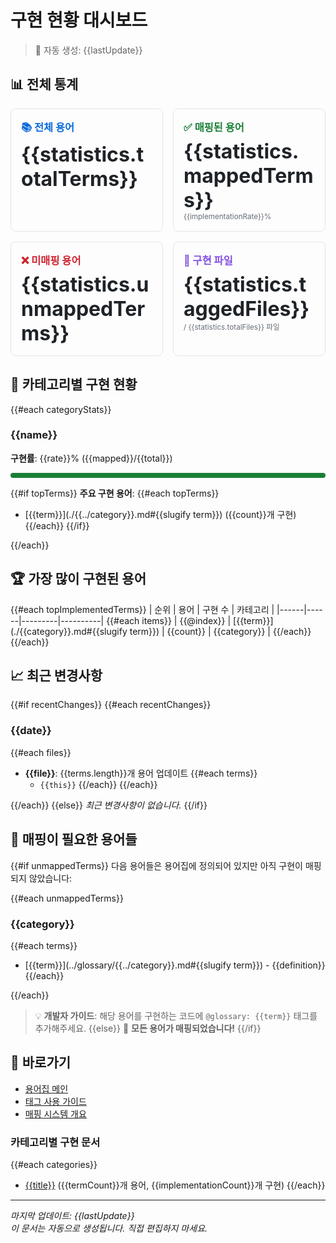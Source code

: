 # 구현 현황 대시보드

> 🤖 자동 생성: {{lastUpdate}}

## 📊 전체 통계

<div style="display: grid; grid-template-columns: repeat(auto-fit, minmax(200px, 1fr)); gap: 1rem; margin: 1rem 0;">

<div style="border: 1px solid #e1e5e9; border-radius: 8px; padding: 1rem;">
<h3 style="margin: 0 0 0.5rem 0; color: #0969da;">📚 전체 용어</h3>
<p style="font-size: 2rem; font-weight: bold; margin: 0; color: #1f2328;">{{statistics.totalTerms}}</p>
</div>

<div style="border: 1px solid #e1e5e9; border-radius: 8px; padding: 1rem;">
<h3 style="margin: 0 0 0.5rem 0; color: #1a7f37;">✅ 매핑된 용어</h3>
<p style="font-size: 2rem; font-weight: bold; margin: 0; color: #1f2328;">{{statistics.mappedTerms}}</p>
<small style="color: #656d76;">{{implementationRate}}%</small>
</div>

<div style="border: 1px solid #e1e5e9; border-radius: 8px; padding: 1rem;">
<h3 style="margin: 0 0 0.5rem 0; color: #cf222e;">❌ 미매핑 용어</h3>
<p style="font-size: 2rem; font-weight: bold; margin: 0; color: #1f2328;">{{statistics.unmappedTerms}}</p>
</div>

<div style="border: 1px solid #e1e5e9; border-radius: 8px; padding: 1rem;">
<h3 style="margin: 0 0 0.5rem 0; color: #8250df;">📁 구현 파일</h3>
<p style="font-size: 2rem; font-weight: bold; margin: 0; color: #1f2328;">{{statistics.taggedFiles}}</p>
<small style="color: #656d76;">/ {{statistics.totalFiles}} 파일</small>
</div>

</div>

## 🎯 카테고리별 구현 현황

{{#each categoryStats}}
### {{name}}

**구현률**: {{rate}}% ({{mapped}}/{{total}})

<div style="background: #f6f8fa; border-radius: 4px; overflow: hidden; margin: 0.5rem 0;">
  <div style="background: #1a7f37; height: 8px; width: {{rate}}%;"></div>
</div>

{{#if topTerms}}
**주요 구현 용어**:
{{#each topTerms}}
- [{{term}}](./{{../category}}.md#{{slugify term}}) ({{count}}개 구현)
{{/each}}
{{/if}}

{{/each}}

## 🏆 가장 많이 구현된 용어

{{#each topImplementedTerms}}
| 순위 | 용어 | 구현 수 | 카테고리 |
|------|------|---------|----------|
{{#each items}}
| {{@index}} | [{{term}}](./{{category}}.md#{{slugify term}}) | {{count}} | {{category}} |
{{/each}}
{{/each}}

## 📈 최근 변경사항

{{#if recentChanges}}
{{#each recentChanges}}
### {{date}}
{{#each files}}
- **{{file}}**: {{terms.length}}개 용어 업데이트
  {{#each terms}}
  - `{{this}}`
  {{/each}}
{{/each}}

{{/each}}
{{else}}
*최근 변경사항이 없습니다.*
{{/if}}

## 🚨 매핑이 필요한 용어들

{{#if unmappedTerms}}
다음 용어들은 용어집에 정의되어 있지만 아직 구현이 매핑되지 않았습니다:

{{#each unmappedTerms}}
### {{category}}
{{#each terms}}
- [{{term}}](../glossary/{{../category}}.md#{{slugify term}}) - {{definition}}
{{/each}}

{{/each}}

> 💡 **개발자 가이드**: 해당 용어를 구현하는 코드에 `@glossary: {{term}}` 태그를 추가해주세요.
{{else}}
🎉 **모든 용어가 매핑되었습니다!**
{{/if}}

## 🔗 바로가기

- [용어집 메인](../glossary/index.md)
- [태그 사용 가이드](../GLOSSARY_TAGGING_GUIDE.md)
- [매핑 시스템 개요](../GLOSSARY_MAPPING_SYSTEM.md)

### 카테고리별 구현 문서

{{#each categories}}
- [{{title}}](./{{name}}.md) ({{termCount}}개 용어, {{implementationCount}}개 구현)
{{/each}}

---

*마지막 업데이트: {{lastUpdate}}*  
*이 문서는 자동으로 생성됩니다. 직접 편집하지 마세요.*